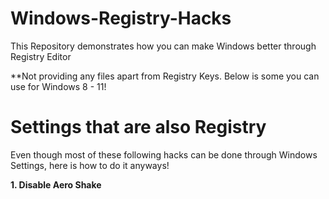 # Windows-Registry-Hacks
This Repository demonstrates how you can make Windows better through Registry Editor

**Not providing any files apart from Registry Keys. Below is some you can use for Windows 8 - 11!

# Settings that are also Registry
Even though most of these following hacks can be done through Windows Settings, here is how to do it anyways!

**1. Disable Aero Shake**
   
